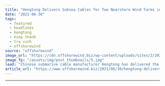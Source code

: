 ```yaml
---
title: "Hengtong Delivers Subsea Cables for Two Nearshore Wind Farms in Vietnam"
date: "2021-06-30"
tags: 
  - featured
  - headlines
  - hengtong
  - hiep thanh
  - tra vinh
  - offshorewind
source: "offshorewind"
image_url: "https://cdn.offshorewind.biz/wp-content/uploads/sites/2/2021/06/30141503/Hengtong-Tea-Vinh-and-Hiep-Thanh.jpg"
image_fp: "/assets/img/post_thumbnails/5.jpg"
lead: "Chinese submarine cable manufacturer Hengtong has delivered the 35 kV cables and accessories for"
article_url: "https://www.offshorewind.biz/2021/06/30/hengtong-delivers-subsea-cables-for-two-nearshore-wind-farms-in-vietnam/"
---
```


---

